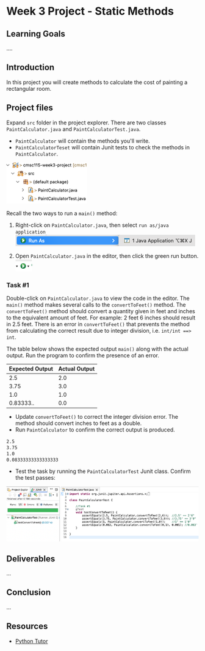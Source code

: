 # Week 3 Project - Static Methods

## Learning Goals

....

## Introduction

In this project you will create methods to calculate the cost of painting a rectangular room.

## Project files


Expand `src` folder in the project explorer.  There are two classes `PaintCalculator.java` and `PaintCalculatorTest.java`. 

- `PaintCalculator` will contain the methods you'll write.
- `PaintCalculatorTeset` will contain Junit tests to check the methods in `PaintCalculator`.


![project explorer view](images/project.png)

Recall the two ways to run a `main()` method:
 
1. Right-click on `PaintCalculator.java`, then select `run as/java application`  ![right-click run as java application](images/runas_java.png)

2. Open `PaintCalculator.java` in the editor, then click the green run button. ![run button](images/run_button.png) 


### Task #1



Double-click on `PaintCalculator.java` to view the code in the editor.
The  `main()` method makes several calls to the `convertToFeet()` method. The `convertToFeet()` method should convert a quantity given in feet and inches to the equivalent amount of feet.  For example: 2 feet 6 inches should result in 2.5 feet.  There is an error in `convertToFeet()` that prevents the method from calculating the correct result due to integer division, i.e. `int/int ==> int`.  

The table below shows the expected output `main()` along with the actual output.
Run the program  to confirm the presence of an error.

|Expected Output|Actual Output|
|---|---|
|2.5|2.0|
|3.75|3.0|
|1.0|1.0|
|0.83333..|0.0|



- Update `convertToFeet()` to correct the integer division error. The method should convert inches to feet as a double. 
- Run `PaintCalculator` to confirm the correct output is produced.

```text
2.5
3.75
1.0
0.08333333333333333
```

- Test the task by running the `PaintCalculatorTest` Junit class.   Confirm the test passes:

![task1 tests pass](images/task1_junit_test.png)



## Deliverables

...

## Conclusion

...

## Resources

- [Python Tutor](http://pythontutor.com)

